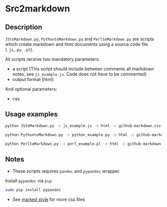 # Src2markdown

## Description

`JStoMarkdown.py`, `PythontoMarkdown.py` and `PerltoMarkdown.py` are scripts which create markdown and html documents using a source code file (`.js`,`.py`, `.pl`).

All scripts receive two mandatory parameters:

- a script (This script should include between comments all markdown notes, see `js_example.js`. Code does not have to be commented)
- output format (html)

And optional parameters:

- css


## Usage examples

```bash
python JStoMarkdown.py -s js_example.js -o html -c github-markdown.css
```

```bash
python PythontoMarkdown.py -s python_example.py -o html -c github-markdown.css 
```

```bash
python PerltoMarkdown.py -s perl_example.pl -o html -c github-markdown.css
```



## Notes

- These scripts requires `pandoc` and `pypandoc` wrapper.

Install `pypandoc` via `pip`:

```bash
sudo pip install pypandoc
```

- See [marked style](http://markedstyle.com/) for more css files

